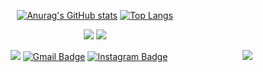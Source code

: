 <div align="center">
  
[![Anurag's GitHub stats](https://github-readme-stats.vercel.app/api?username=kang9366)](https://github.com/anuraghazra/github-readme-stats)
[![Top Langs](https://github-readme-stats.vercel.app/api/top-langs/?username=kang9366)](https://github.com/anuraghazra/github-readme-stats)
  
 <a href="https://github.com/kang9366"><img src="https://hits.seeyoufarm.com/api/count/incr/badge.svg?url=https%3A%2F%2Fgithub.com%2Fkang9366&count_bg=%23000000&title_bg=%23000000&icon=github.svg&icon_color=%23E7E7E7&title=GitHub&edge_flat=false)"/></a>
 <a href="https://solved.ac/kang9366"><img src="http://mazassumnida.wtf/api/mini/generate_badge?boj=kang9366"/></a>
  
  <img align="right" src="https://github-readme-stats.vercel.app/api/top-langs/?username=kang9366&hide=html, Jupyter Notebook&exclude_repo=Computer-Science-Engineering&langs_count=6"/>

  
 <a href="https://velog.io/@kang9366"><img src="https://img.shields.io/badge/velog-3DDC84?style=flat-square&logo=Velog&logoColor=white"/></a>
[![Gmail Badge](https://img.shields.io/badge/-Gmail-d14836?style=flat-square&logo=Gmail&logoColor=white&link=mailto:kang93660817@gmail.com)](mailto:kang93660817@gmail.com)
[![Instagram Badge](https://img.shields.io/badge/-Instagram-dd2a7b?style=flat-square&logo=instagram&logoColor=white&link=https://www.instagram.com/98seung_9/)](https://www.instagram.com/98seung_9/)


  <br>
 
</div>
